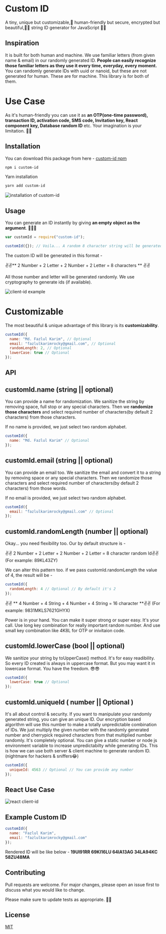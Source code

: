 # Custom ID

A tiny, unique but customizable,🤠 human-friendly but secure, encrypted but beautiful,🐱‍🐉 string ID generator for JavaScript 🎉🎉

## Inspiration

It is built for both human and machine. We use familiar letters (from given name & email) in our randomly generated ID. **People can easily recognize those familiar letters as they use it every time, everyday, every moment.** You can randomly generate IDs with uuid or nanoid, but these are not generated for human. These are for machine. This library is for both of them.

# Use Case

As it's human-friendly you can use it as **an OTP(one-time password), transaction ID, activation code, SMS code, Invitation key, React component key, Database random ID** etc. Your imagination is your limitation. 🎉🎉

## Installation

You can download this package from here - [custom-id npm](https://www.npmjs.com/package/custom-id)

```bash
npm i custom-id
```

Yarn installation

```bash
yarn add custom-id
```

![installation of custom-id](https://i.ibb.co/J74bsqV/Screenshot-268.png)

## Usage

You can generate an ID instantly by giving **an empty object as the argument**. 👀👀👀

```js
var customId = require("custom-id");

customId({}); // Voila... A random 8 character string will be generated automatically
```

The custom ID will be generated in this format -

✌✌** 2 Number + 2 Letter + 2 Number + 2 Letter = 8 characters ** ✌✌

All those number and letter will be generated randomly. We use cryptography to generate ids (if available).

![client-id example](https://i.ibb.co/qdpTBXt/Screenshot-269.png)

# Customizable

The most beautiful & unique advantage of this library is its **customizability**.

```js
customId({
  name: "Md. Fazlul Karim", // Optional
  email: "fazlulkarimrocky@gmail.com", // Optional
  randomLength: 2, // Optional
  lowerCase: true // Optional
});
```

## API

## customId.name (string || optional)

You can provide a name for randomization. We sanitize the string by removing space, full stop or any special characters. Then we **randomize those characters** and select required number of characters(by default 2 characters) from those characters.

If no name is provided, we just select two random alphabet.

```js
customId({
  name: "Md. Fazlul Karim" // Optional
});
```

## customId.email (string || optional)

You can provide an email too. We sanitize the email and convert it to a string by removing space or any special characters. Then we randomize those characters and select required number of characters(by default 2 characters) from those words.

If no email is provided, we just select two random alphabet.

```js
customId({
  email: "fazlulkarimrocky@gmail.com" // Optional
});
```

## customId.randomLength (number || optional)

Okay... you need flexibility too. Our by default structure is -

✌✌ 2 Number + 2 Letter + 2 Number + 2 Letter = 8 character random Id✌✌
(For example: 89KL43ZY)

We can alter this pattern too. if we pass customId.randomLength the value of 4, the result will be -

```js
customId({
  randomLength: 4 // Optional // By default it's 2
});
```

✌✌ ** 4 Number + 4 String + 4 Number + 4 String = 16 character **✌✌
(For example: 9831MKLS7621GHYX)

Power is in your hand. You can make it super strong or super easy. It's your call. Use long key combination for really important random number. And use small key combination like 4K8L for OTP or inivitaion code.

## customId.lowerCase (bool || optional)

We sanitize your string by toUpperCase() method. It's for easy readibility. So every ID created is always in uppercase format. But you may want it in lowercase format. You have the freedom. 😎😎

```js
customId({
  lowerCase: true // Optional
});
```

## customId.uniqueId ( number || Optional )

It's all about control & security. If you want to manipulate your randomly generated string, you can give an unique ID. Our encryption based algorithm will use this number to make a totally unpredictable combination of IDs. We just multiply the given number with the randomly generated number and cherrypick required characters from that multiplied number randomly. It's completely optional. You can give a static number or node js environment variable to increase unpredictabilty while generating IDs. This is how we can use both server & client machine to generate random ID. (nightmare for hackers & sniffers😂)

```js
customId({
  uniqueId: 4563 // Optional // You can provide any number
});
```

## React Use Case

![react client-id](https://i.ibb.co/THvfXW0/Screenshot-267.png)

## Example Custom ID

```js
customId({
  name: "Fazlul Karim",
  email: "fazlulkarimrocky@gmail.com"
});
```

Rendered ID will be like below -
**19UI91RR 69KI16LU 64IA13AG 34LA94KC 58ZU48MA**

## Contributing

Pull requests are welcome. For major changes, please open an issue first to discuss what you would like to change.

Please make sure to update tests as appropriate. 🏃‍🏃‍

## License

[MIT](https://github.com/fazlulkarimweb/custom-Id/blob/master/license)
